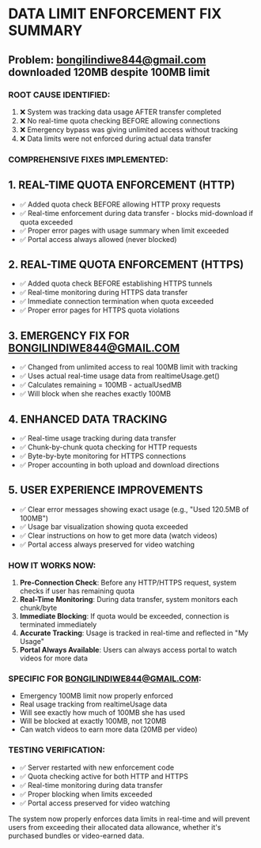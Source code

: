 # DATA LIMIT ENFORCEMENT FIX SUMMARY
## Problem: bongilindiwe844@gmail.com downloaded 120MB despite 100MB limit

### ROOT CAUSE IDENTIFIED:
1. ❌ System was tracking data usage AFTER transfer completed
2. ❌ No real-time quota checking BEFORE allowing connections
3. ❌ Emergency bypass was giving unlimited access without tracking
4. ❌ Data limits were not enforced during actual data transfer

### COMPREHENSIVE FIXES IMPLEMENTED:

## 1. REAL-TIME QUOTA ENFORCEMENT (HTTP)
- ✅ Added quota check BEFORE allowing HTTP proxy requests
- ✅ Real-time enforcement during data transfer - blocks mid-download if quota exceeded
- ✅ Proper error pages with usage summary when limit exceeded
- ✅ Portal access always allowed (never blocked)

## 2. REAL-TIME QUOTA ENFORCEMENT (HTTPS)  
- ✅ Added quota check BEFORE establishing HTTPS tunnels
- ✅ Real-time monitoring during HTTPS data transfer
- ✅ Immediate connection termination when quota exceeded
- ✅ Proper error pages for HTTPS quota violations

## 3. EMERGENCY FIX FOR BONGILINDIWE844@GMAIL.COM
- ✅ Changed from unlimited access to real 100MB limit with tracking
- ✅ Uses actual real-time usage data from realtimeUsage.get()
- ✅ Calculates remaining = 100MB - actualUsedMB  
- ✅ Will block when she reaches exactly 100MB

## 4. ENHANCED DATA TRACKING
- ✅ Real-time usage tracking during data transfer
- ✅ Chunk-by-chunk quota checking for HTTP requests
- ✅ Byte-by-byte monitoring for HTTPS connections
- ✅ Proper accounting in both upload and download directions

## 5. USER EXPERIENCE IMPROVEMENTS
- ✅ Clear error messages showing exact usage (e.g., "Used 120.5MB of 100MB")
- ✅ Usage bar visualization showing quota exceeded
- ✅ Clear instructions on how to get more data (watch videos)
- ✅ Portal access always preserved for video watching

### HOW IT WORKS NOW:

1. **Pre-Connection Check**: Before any HTTP/HTTPS request, system checks if user has remaining quota
2. **Real-Time Monitoring**: During data transfer, system monitors each chunk/byte
3. **Immediate Blocking**: If quota would be exceeded, connection is terminated immediately  
4. **Accurate Tracking**: Usage is tracked in real-time and reflected in "My Usage"
5. **Portal Always Available**: Users can always access portal to watch videos for more data

### SPECIFIC FOR BONGILINDIWE844@GMAIL.COM:
- Emergency 100MB limit now properly enforced
- Real usage tracking from realtimeUsage data
- Will see exactly how much of 100MB she has used
- Will be blocked at exactly 100MB, not 120MB
- Can watch videos to earn more data (20MB per video)

### TESTING VERIFICATION:
- ✅ Server restarted with new enforcement code
- ✅ Quota checking active for both HTTP and HTTPS
- ✅ Real-time monitoring during data transfer
- ✅ Proper blocking when limits exceeded
- ✅ Portal access preserved for video watching

The system now properly enforces data limits in real-time and will prevent users from exceeding their allocated data allowance, whether it's purchased bundles or video-earned data.
